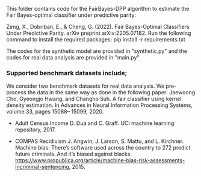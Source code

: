 This folder contains code for the FairBayes-DPP algorithm to estimate the Fair Bayes-optimal classifier under predictive parity:

Zeng, X., Dobriban, E., & Cheng, G. (2022). Fair Bayes-Optimal Classifiers Under Predictive Parity. arXiv preprint arXiv:2205.07182.
Run the following command to install the required packages:
pip install -r requirements.txt

The codes for the synthetic model are provided in "synthetic.py" and the codes for real data analysis are provided in "main.py"

### Supported benchmark datasets include;
We consider two benchmark datasets for real data analysis. We pre-process the data in the same way as done in the following paper:
Jaewoong Cho, Gyeongjo Hwang, and Changho Suh. A fair classifier using kernel density
estimation. In Advances in Neural Information Processing Systems, volume 33, pages 15088–
15099, 2020.

- Adult Census Income
D. Dua and C. Graff. UCI machine learning repository, 2017.

- COMPAS Recidivism
J. Angwin, J. Larson, S. Mattu, and L. Kirchner. Machine bias: There’s software
used across the country to 272 predict future criminals. And it’s biased against blacks.
https://www.propublica.org/article/machine-bias-risk-assessments-incriminal-sentencing, 2015.

